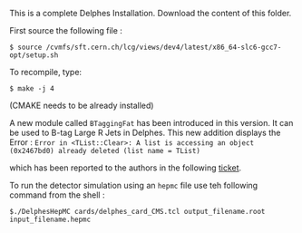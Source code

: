 This is a complete Delphes Installation. Download the content of this folder.

First source the following file :
```
$ source /cvmfs/sft.cern.ch/lcg/views/dev4/latest/x86_64-slc6-gcc7-opt/setup.sh
```

To recompile, type:

```
$ make -j 4
``` 

(CMAKE needs to be already installed)

A new module called ```BTaggingFat``` has been introduced in this version. It can be used to B-tag Large R Jets in Delphes.
This new addition displays the Error : 
```Error in <TList::Clear>: A list is accessing an object (0x2467bd0) already deleted (list name = TList)```

which has been reported to the authors in the following [ticket](https://cp3.irmp.ucl.ac.be/projects/delphes/ticket/1320#ticket).

To run the detector simulation using an ```hepmc``` file use teh following command from the shell :

```$./DelphesHepMC cards/delphes_card_CMS.tcl output_filename.root input_filename.hepmc ```

